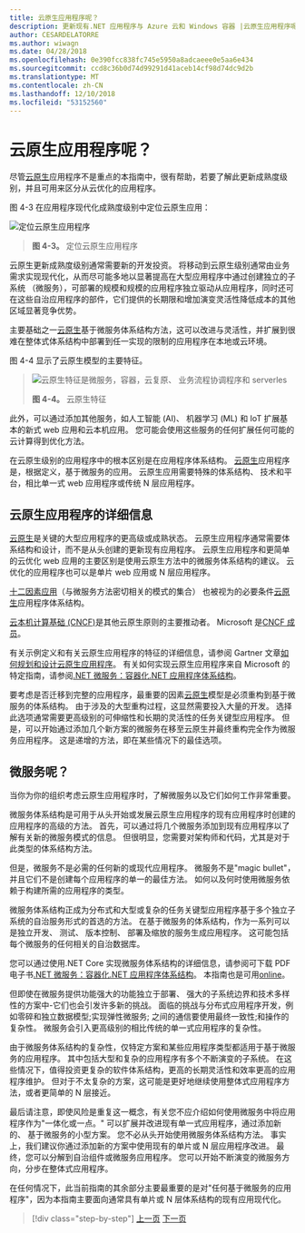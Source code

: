 ```yaml
---
title: 云原生应用程序呢？
description: 更新现有.NET 应用程序与 Azure 云和 Windows 容器 |云原生应用程序呢？
author: CESARDELATORRE
ms.author: wiwagn
ms.date: 04/28/2018
ms.openlocfilehash: 0e390fcc838fc745e5950a8adcaeee0e5aa6e434
ms.sourcegitcommit: ccd8c36b0d74d99291d41aceb14cf98d74dc9d2b
ms.translationtype: MT
ms.contentlocale: zh-CN
ms.lasthandoff: 12/10/2018
ms.locfileid: "53152560"
---
```

# <a name="what-about-cloud-native-applications"></a>云原生应用程序呢？

尽管[云原生](https://www.gartner.com/doc/3738117/comparing-leading-cloudnative-application-platforms)应用程序不是重点的本指南中，很有帮助，若要了解此更新成熟度级别，并且可用来区分从云优化的应用程序。

图 4-3 在应用程序现代化成熟度级别中定位云原生应用：

![定位云原生应用程序](./media/image3.png)

> **图 4-3。** 定位云原生应用程序

云原生更新成熟度级别通常需要新的开发投资。 将移动到云原生级别通常由业务需求实现现代化，从而尽可能多地以显著提高在大型应用程序中通过创建独立的子系统 （微服务），可部署的规模和规模的应用程序独立驱动从应用程序，同时还可在这些自治应用程序的部件，它们提供的长期限和增加演变灵活性降低成本的其他区域显著竞争优势。 

主要基础之一[云原生](https://www.gartner.com/doc/3181919/architect-design-cloudnative-applications)基于微服务体系结构方法，这可以改进与灵活性，并扩展到很难在整体式体系结构中部署到任一实现的限制的应用程序在本地或云环境。

图 4-4 显示了云原生模型的主要特征。  

> ![云原生特征是微服务，容器，云复原、 业务流程协调程序和 serverles](./media/image4.png)
>
> **图 4-4。** 云原生特征

此外，可以通过添加其他服务，如人工智能 (AI)、 机器学习 (ML) 和 IoT 扩展基本的新式 web 应用和云本机应用。 您可能会使用这些服务的任何扩展任何可能的云计算得到优化方法。

在云原生级别的应用程序中的根本区别是在应用程序体系结构。 [云原生](https://www.gartner.com/doc/3738117/comparing-leading-cloudnative-application-platforms)应用程序是，根据定义，基于微服务的应用。 云原生应用需要特殊的体系结构、 技术和平台，相比单一式 web 应用程序或传统 N 层应用程序。

## <a name="cloud-native-applications-details"></a>云原生应用程序的详细信息

[云原生](https://www.gartner.com/doc/3181919/architect-design-cloudnative-applications)是关键的大型应用程序的更高级或成熟状态。 云原生应用程序通常需要体系结构和设计，而不是从头创建的更新现有应用程序。 云原生应用程序和更简单的云优化 web 应用的主要区别是使用云原生方法中的微服务体系结构的建议。 云优化的应用程序也可以是单片 web 应用或 N 层应用程序。

[十二因素应用](https://12factor.net/)（与微服务方法密切相关的模式的集合） 也被视为的必要条件[云原生](https://www.gartner.com/doc/3738117/comparing-leading-cloudnative-application-platforms)应用程序体系结构。

[云本机计算基础 (CNCF)](https://www.cncf.io/)是其他云原生原则的主要推动者。 Microsoft 是[CNCF 成员](https://azure.microsoft.com/blog/announcing-cncf/)。

有关示例定义和有关云原生应用程序的特征的详细信息，请参阅 Gartner 文章[如何规划和设计云原生应用程序](https://www.gartner.com/doc/3181919/architect-design-cloudnative-applications)。 有关如何实现云原生应用程序来自 Microsoft 的特定指南，请参阅[.NET 微服务：容器化.NET 应用程序体系结构](https://aka.ms/microservicesebook)。

要考虑是否迁移到完整的应用程序，最重要的因素[云原生](https://www.gartner.com/doc/3738117/comparing-leading-cloudnative-application-platforms)模型是必须重构到基于微服务的体系结构。 由于涉及的大型重构过程，这显然需要投入大量的开发。 选择此选项通常需要更高级别的可伸缩性和长期的灵活性的任务关键型应用程序。 但是，可以开始通过添加几个新方案的微服务在移至云原生并最终重构完全作为微服务应用程序。 这是递增的方法，即在某些情况下的最佳选项。

## <a name="what-about-microservices"></a>微服务呢？ 

当你为你的组织考虑云原生应用程序时，了解微服务以及它们如何工作非常重要。

微服务体系结构是可用于从头开始或发展云原生应用程序的现有应用程序时创建的应用程序的高级的方法。 首先，可以通过将几个微服务添加到现有应用程序以了解有关新的微服务模式的信息。 但很明显，您需要对架构师和代码，尤其是对于此类型的体系结构方法。

但是，微服务不是必需的任何新的或现代应用程序。 微服务不是"magic bullet"，并且它们不是创建每个应用程序的单一的最佳方法。 如何以及何时使用微服务依赖于构建所需的应用程序的类型。

微服务体系结构正成为分布式和大型或复杂的任务关键型应用程序基于多个独立子系统的自治服务形式的首选的方法。 在基于微服务的体系结构，作为一系列可以是独立开发、 测试、 版本控制、 部署及缩放的服务生成应用程序。 这可能包括每个微服务的任何相关的自治数据库。

您可以通过使用.NET Core 实现微服务体系结构的详细信息，请参阅可下载 PDF 电子书[.NET 微服务：容器化.NET 应用程序体系结构](https://aka.ms/microservicesebook)。 本指南也是可用[online](../../microservices-architecture/index.md)。

但即使在微服务提供功能强大的功能独立于部署、 强大的子系统边界和技术多样性的方案中-它们也会引发许多新的挑战。 面临的挑战与分布式应用程序开发，例如零碎和独立数据模型;实现弹性微服务; 之间的通信要使用最终一致性;和操作的复杂性。 微服务会引入更高级别的相比传统的单一式应用程序的复杂性。

由于微服务体系结构的复杂性，仅特定方案和某些应用程序类型都适用于基于微服务的应用程序。 其中包括大型和复杂的应用程序有多个不断演变的子系统。 在这些情况下，值得投资更复杂的软件体系结构，更高的长期灵活性和效率更高的应用程序维护。 但对于不太复杂的方案，这可能是更好地继续使用整体式应用程序方法，或者更简单的 N 层接近。

最后请注意，即使风险是重复这一概念，有关您不应介绍如何使用微服务中将应用程序作为"一体化或一点。" 可以扩展并改进现有单一式应用程序，通过添加新的、 基于微服务的小型方案。 您不必从头开始使用微服务体系结构方法。 事实上，我们建议你通过添加新的方案中使用现有的单片或 N 层应用程序改进。 最终，您可以分解到自治组件或微服务应用程序。 您可以开始不断演变的微服务方向，分步在整体式应用程序。

在任何情况下，此当前指南的其余部分主要最重要的是对"任何基于微服务的应用程序"，因为本指南主要面向通常具有单片或 N 层体系结构的现有应用现代化。

>[!div class="step-by-step"]
>[上一页](microsoft-technologies-in-cloud-optimized-applications.md)
>[下一页](deploy-existing-net-apps-as-windows-containers.md)